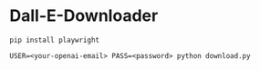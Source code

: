 # Dall-E-Downloader


```
pip install playwright

USER=<your-openai-email> PASS=<password> python download.py
```